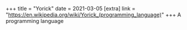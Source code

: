 +++
title = "Yorick"
date = 2021-03-05
[extra]
link = "https://en.wikipedia.org/wiki/Yorick_(programming_language)"
+++
A programming language

